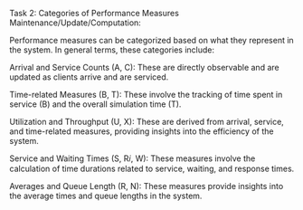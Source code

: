 Task 2: Categories of Performance Measures Maintenance/Update/Computation:

Performance measures can be categorized based on what they represent in the system. In general terms, these categories include:

Arrival and Service Counts (A, C): These are directly observable and are updated as clients arrive and are serviced.

Time-related Measures (B, T): These involve the tracking of time spent in service (B) and the overall simulation time (T).

Utilization and Throughput (U, X): These are derived from arrival, service, and time-related measures, providing insights into the efficiency of the system.

Service and Waiting Times (S, R𝑖, W): These measures involve the calculation of time durations related to service, waiting, and response times.

Averages and Queue Length (R, N): These measures provide insights into the average times and queue lengths in the system.